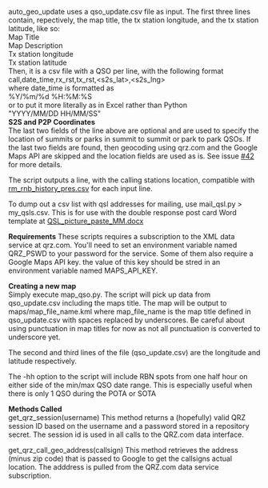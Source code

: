 auto_geo_update uses a qso_update.csv file as input. 
The first three lines contain, repectively, the map title, the tx station longitude, and the tx station latitude, like so:  
Map Title  
Map Description  
Tx station longitude  
Tx station latitude  
Then, it is a csv file with a QSO per line, with the following format  
call,date_time,rx_rst,tx_rst,<s2s_lat>,<s2s_lng>  
where date_time is formatted as  
%Y/%m/%d %H:%M:%S  
or to put it more literally as in Excel rather than  Python  
"YYYY/MM/DD HH/MM/SS"  
**S2S and P2P Coordinates**  
The last two fields of the line above are optional and are used to specify the location of summits or parks in summit to summit or park to park QSOs. If the last two fields are found, then geocoding using qrz.com and the Google Maps API are skipped and the location fields are used as is. See issue [#42](https://github.com/hcarter333/rm-rbn-history/issues/42) for more details.

The script outputs a line, with the calling stations location, compatible with [rm_rnb_history_pres.csv](https://github.com/hcarter333/rm-rbn-history/blob/main/rm_rnb_history_pres.csv) for each input line.  
  
To dump out a csv list with qsl addresses for mailing, use mail_qsl.py > my_qsls.csv. This is for use with the double response post card Word template at [QSL_picture_paste_MM.docx](https://github.com/hcarter333/kd0fnr_radio_ops/blob/main/QSL_picture_paste_MM.docx)  

**Requirements**
These scripts requires a subscription to the XML data service at qrz.com. You'll need to set an environment variable named QRZ_PSWD to your password for the service. Some of them also require a Google Maps API key. the value of this key should be stred in an environment variable named MAPS_API_KEY.

**Creating a new map**  
Simply execute map_qso.py. The script will pick up data from qso_update.csv including the maps title. The map will be output to maps/map_file_name.kml where map_file_name is the map title defined in qso_update.csv with spaces replaced by underscores. Be careful about using punctuation in map titles for now as not all punctuation is converted to underscore yet.  

The second and third lines of the file (qso_update.csv) are the longitude and latitude respectively.
  
The -hh option to the script will include RBN spots from one half hour on either side of the min/max QSO date range. This is especially useful when there is only 1 QSO during the POTA or SOTA  

**Methods Called**  
get_qrz_session(username)
This method returns a (hopefully) valid QRZ session ID based on the username and a password stored in a repository secret. The session id is used in all calls to the QRZ.com data interface.
  
get_qrz_call_geo_address(callsign)
This method retrieves the address (minus zip code) that is passed to Google to get the callsigns actual location. The adddress is pulled from the QRZ.com data service subscription.


